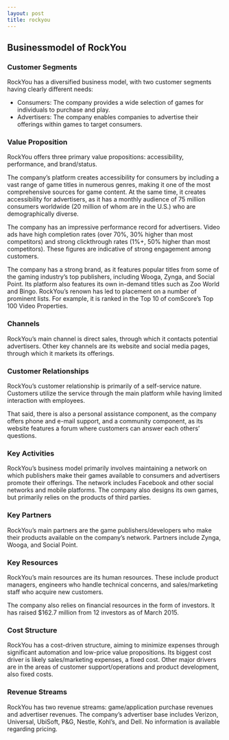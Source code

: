 ```yaml
---
layout: post
title: rockyou
---
```


Businessmodel of RockYou
-------------------------

### Customer Segments

RockYou has a diversified business model, with two customer segments having clearly different needs:

 * Consumers: The company provides a wide selection of games for individuals to purchase and play.
* Advertisers: The company enables companies to advertise their offerings within games to target consumers.
 ### Value Proposition

RockYou offers three primary value propositions: accessibility, performance, and brand/status.

The company’s platform creates accessibility for consumers by including a vast range of game titles in numerous genres, making it one of the most comprehensive sources for game content. At the same time, it creates accessibility for advertisers, as it has a monthly audience of 75 million consumers worldwide (20 million of whom are in the U.S.) who are demographically diverse.

The company has an impressive performance record for advertisers. Video ads have high completion rates (over 70%, 30% higher than most competitors) and strong clickthrough rates (1%+, 50% higher than most competitors). These figures are indicative of strong engagement among customers.

The company has a strong brand, as it features popular titles from some of the gaming industry’s top publishers, including Wooga, Zynga, and Social Point. Its platform also features its own in-demand titles such as Zoo World and Bingo. RockYou’s renown has led to placement on a number of prominent lists. For example, it is ranked in the Top 10 of comScore’s Top 100 Video Properties.

### Channels

RockYou’s main channel is direct sales, through which it contacts potential advertisers. Other key channels are its website and social media pages, through which it markets its offerings.

### Customer Relationships

RockYou’s customer relationship is primarily of a self-service nature. Customers utilize the service through the main platform while having limited interaction with employees.

That said, there is also a personal assistance component, as the company offers phone and e-mail support, and a community component, as its website features a forum where customers can answer each others’ questions.

### Key Activities

RockYou’s business model primarily involves maintaining a network on which publishers make their games available to consumers and advertisers promote their offerings. The network includes Facebook and other social networks and mobile platforms. The company also designs its own games, but primarily relies on the products of third parties.

### Key Partners

RockYou’s main partners are the game publishers/developers who make their products available on the company’s network. Partners include Zynga, Wooga, and Social Point.

### Key Resources

RockYou’s main resources are its human resources. These include product managers, engineers who handle technical concerns, and sales/marketing staff who acquire new customers.

The company also relies on financial resources in the form of investors. It has raised $162.7 million from 12 investors as of March 2015.

### Cost Structure

RockYou has a cost-driven structure, aiming to minimize expenses through significant automation and low-price value propositions. Its biggest cost driver is likely sales/marketing expenses, a fixed cost. Other major drivers are in the areas of customer support/operations and product development, also fixed costs.

### Revenue Streams

RockYou has two revenue streams: game/application purchase revenues and advertiser revenues. The company’s advertiser base includes Verizon, Universal, UbiSoft, P&G, Nestle, Kohl’s, and Dell. No information is available regarding pricing.

